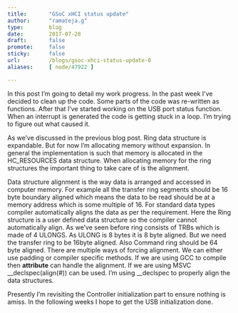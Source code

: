 ```yaml
---
title:       "GSoC xHCI status update"
author:      "ramateja.g"
type:        blog
date:        2017-07-28
draft:       false
promote:     false
sticky:      false
url:         /blogs/gsoc-xhci-status-update-0
aliases:     [ node/47922 ]

---
```


In this post I’m going to detail my work progress. In the past week I’ve decided to clean up the code. Some parts of the code was re-written as functions. After that I’ve started working on the USB port status function. When an interrupt is generated the code is getting stuck in a loop.  I’m trying to figure out what caused it.

As we’ve discussed in the previous blog post. Ring data structure is expandable. But for now I’m allocating memory without expansion. In general the implementation is such that memory is allocated in the HC_RESOURCES data structure. When allocating memory for the ring structures the important thing to take care of is the alignment.

Data structure alignment is the way data is arranged and accessed in computer memory. For example all the transfer ring segments should be 16 byte boundary aligned which means the data to be read should be at a memory address which is some multiple of 16. For standard data types compiler automatically aligns the data as per the requirement. Here the Ring structure is a user defined data structure so the compiler cannot automatically align. As we’ve seen before ring consists of TRBs which is made of 4 ULONGS. As ULONG is 8 bytes it is 8 byte aligned. But we need the transfer ring to be 16byte aligned. Also Command ring should be 64 byte aligned. There are multiple ways of forcing alignment. We can either use padding or compiler specific methods. If we are using GCC to compile then __attribute__ can handle the alignment. If we are using MSVC __declspec(align(#)) can be used. I’m using __declspec to properly align the data structures. 

Presently I’m revisiting the Controller initialization part to ensure nothing is amiss. In the following weeks I hope to get the USB initialization done. 

